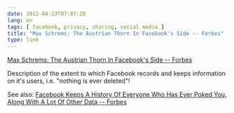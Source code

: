 ```yaml
---
date: 2012-04-23T07:07:28
lang: en
tags: [ facebook, privacy, sharing, social media ]
title: "Max Schrems: The Austrian Thorn In Facebook's Side -- Forbes"
type: link
---
```


[Max Schrems: The Austrian Thorn In Facebook's Side --
Forbes](http://www.forbes.com/sites/kashmirhill/2012/02/07/the-austrian-thorn-in-facebooks-side/)

Description of the extent to which Facebook records and keeps
information on it's users, i.e. "nothing is ever deleted"!

See also: [Facebook Keeps A History Of Everyone Who Has Ever Poked You,
Along With A Lot Of Other Data --
Forbes](http://www.forbes.com/sites/kashmirhill/2011/09/27/facebook-keeps-a-history-of-everyone-who-has-ever-poked-you-along-with-a-lot-of-other-data/)

